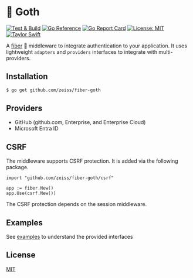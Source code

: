 # 👻 Goth

[![Test & Build](https://github.com/zeiss/fiber-goth/actions/workflows/main.yml/badge.svg)](https://github.com/zeiss/fiber-goth/actions/workflows/main.yml)
[![Go Reference](https://pkg.go.dev/badge/github.com/zeiss/fiber-goth.svg)](https://pkg.go.dev/github.com/zeiss/fiber-goth)
[![Go Report Card](https://goreportcard.com/badge/github.com/zeiss/fiber-goth)](https://goreportcard.com/report/github.com/zeiss/fiber-goth)
[![License: MIT](https://img.shields.io/badge/License-MIT-yellow.svg)](https://opensource.org/licenses/MIT)
[![Taylor Swift](https://img.shields.io/badge/secured%20by-taylor%20swift-brightgreen.svg)](https://twitter.com/SwiftOnSecurity)

A [fiber](https://gofiber.io/) :rocket: middleware to integrate authentication to your application. It uses lightweight `adapters` and `providers` interfaces to integrate with multi-providers. 

## Installation

```bash
$ go get github.com/zeiss/fiber-goth
```

## Providers

* GitHub (github.com, Enterprise, and Enterprise Cloud)
* Microsoft Entra ID

## CSRF

The middleware supports CSRF protection. It is added via the following package.

```golang
import "github.com/zeiss/fiber-goth/csrf"

app := fiber.New()
app.Use(csrf.New())
```

The CSRF protection depends on the session middleware.

## Examples

See [examples](https://github.com/zeiss/fiber-goth/tree/master/examples) to understand the provided interfaces

## License

[MIT](/LICENSE)
